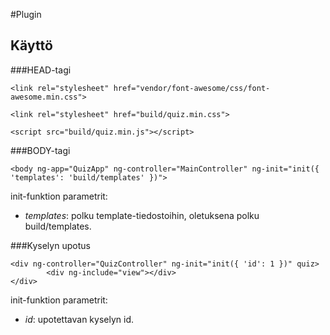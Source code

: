 #Plugin

## Käyttö

###HEAD-tagi

```
<link rel="stylesheet" href="vendor/font-awesome/css/font-awesome.min.css">

<link rel="stylesheet" href="build/quiz.min.css">

<script src="build/quiz.min.js"></script>
```

###BODY-tagi

```
<body ng-app="QuizApp" ng-controller="MainController" ng-init="init({ 'templates': 'build/templates' })">
```

init-funktion parametrit:

* *templates*: polku template-tiedostoihin, oletuksena polku build/templates.

###Kyselyn upotus

```
<div ng-controller="QuizController" ng-init="init({ 'id': 1 })" quiz>
        <div ng-include="view"></div>
</div>
```

init-funktion parametrit:

* *id*: upotettavan kyselyn id.
